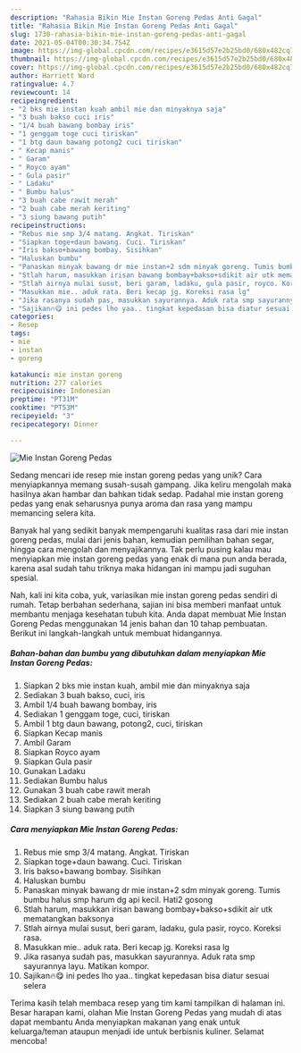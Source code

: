 ```yaml
---
description: "Rahasia Bikin Mie Instan Goreng Pedas Anti Gagal"
title: "Rahasia Bikin Mie Instan Goreng Pedas Anti Gagal"
slug: 1730-rahasia-bikin-mie-instan-goreng-pedas-anti-gagal
date: 2021-05-04T00:30:34.754Z
image: https://img-global.cpcdn.com/recipes/e3615d57e2b25bd0/680x482cq70/mie-instan-goreng-pedas-foto-resep-utama.jpg
thumbnail: https://img-global.cpcdn.com/recipes/e3615d57e2b25bd0/680x482cq70/mie-instan-goreng-pedas-foto-resep-utama.jpg
cover: https://img-global.cpcdn.com/recipes/e3615d57e2b25bd0/680x482cq70/mie-instan-goreng-pedas-foto-resep-utama.jpg
author: Harriett Ward
ratingvalue: 4.7
reviewcount: 14
recipeingredient:
- "2 bks mie instan kuah ambil mie dan minyaknya saja"
- "3 buah bakso cuci iris"
- "1/4 buah bawang bombay iris"
- "1 genggam toge cuci tiriskan"
- "1 btg daun bawang potong2 cuci tiriskan"
- " Kecap manis"
- " Garam"
- " Royco ayam"
- " Gula pasir"
- " Ladaku"
- " Bumbu halus"
- "3 buah cabe rawit merah"
- "2 buah cabe merah keriting"
- "3 siung bawang putih"
recipeinstructions:
- "Rebus mie smp 3/4 matang. Angkat. Tiriskan"
- "Siapkan toge+daun bawang. Cuci. Tiriskan"
- "Iris bakso+bawang bombay. Sisihkan"
- "Haluskan bumbu"
- "Panaskan minyak bawang dr mie instan+2 sdm minyak goreng. Tumis bumbu halus smp harum dg api kecil. Hati2 gosong"
- "Stlah harum, masukkan irisan bawang bombay+bakso+sdikit air utk mematangkan baksonya"
- "Stlah airnya mulai susut, beri garam, ladaku, gula pasir, royco. Koreksi rasa."
- "Masukkan mie.. aduk rata. Beri kecap jg. Koreksi rasa lg"
- "Jika rasanya sudah pas, masukkan sayurannya. Aduk rata smp sayurannya layu. Matikan kompor."
- "Sajikan🔥😋 ini pedes lho yaa.. tingkat kepedasan bisa diatur sesuai selera"
categories:
- Resep
tags:
- mie
- instan
- goreng

katakunci: mie instan goreng 
nutrition: 277 calories
recipecuisine: Indonesian
preptime: "PT31M"
cooktime: "PT53M"
recipeyield: "3"
recipecategory: Dinner

---
```



![Mie Instan Goreng Pedas](https://img-global.cpcdn.com/recipes/e3615d57e2b25bd0/680x482cq70/mie-instan-goreng-pedas-foto-resep-utama.jpg)

Sedang mencari ide resep mie instan goreng pedas yang unik? Cara menyiapkannya memang susah-susah gampang. Jika keliru mengolah maka hasilnya akan hambar dan bahkan tidak sedap. Padahal mie instan goreng pedas yang enak seharusnya punya aroma dan rasa yang mampu memancing selera kita.

Banyak hal yang sedikit banyak mempengaruhi kualitas rasa dari mie instan goreng pedas, mulai dari jenis bahan, kemudian pemilihan bahan segar, hingga cara mengolah dan menyajikannya. Tak perlu pusing kalau mau menyiapkan mie instan goreng pedas yang enak di mana pun anda berada, karena asal sudah tahu triknya maka hidangan ini mampu jadi suguhan spesial.




Nah, kali ini kita coba, yuk, variasikan mie instan goreng pedas sendiri di rumah. Tetap berbahan sederhana, sajian ini bisa memberi manfaat untuk membantu menjaga kesehatan tubuh kita. Anda dapat membuat Mie Instan Goreng Pedas menggunakan 14 jenis bahan dan 10 tahap pembuatan. Berikut ini langkah-langkah untuk membuat hidangannya.

<!--inarticleads1-->

##### Bahan-bahan dan bumbu yang dibutuhkan dalam menyiapkan Mie Instan Goreng Pedas:

1. Siapkan 2 bks mie instan kuah, ambil mie dan minyaknya saja
1. Sediakan 3 buah bakso, cuci, iris
1. Ambil 1/4 buah bawang bombay, iris
1. Sediakan 1 genggam toge, cuci, tiriskan
1. Ambil 1 btg daun bawang, potong2, cuci, tiriskan
1. Siapkan  Kecap manis
1. Ambil  Garam
1. Siapkan  Royco ayam
1. Siapkan  Gula pasir
1. Gunakan  Ladaku
1. Sediakan  Bumbu halus
1. Gunakan 3 buah cabe rawit merah
1. Sediakan 2 buah cabe merah keriting
1. Siapkan 3 siung bawang putih




<!--inarticleads2-->

##### Cara menyiapkan Mie Instan Goreng Pedas:

1. Rebus mie smp 3/4 matang. Angkat. Tiriskan
1. Siapkan toge+daun bawang. Cuci. Tiriskan
1. Iris bakso+bawang bombay. Sisihkan
1. Haluskan bumbu
1. Panaskan minyak bawang dr mie instan+2 sdm minyak goreng. Tumis bumbu halus smp harum dg api kecil. Hati2 gosong
1. Stlah harum, masukkan irisan bawang bombay+bakso+sdikit air utk mematangkan baksonya
1. Stlah airnya mulai susut, beri garam, ladaku, gula pasir, royco. Koreksi rasa.
1. Masukkan mie.. aduk rata. Beri kecap jg. Koreksi rasa lg
1. Jika rasanya sudah pas, masukkan sayurannya. Aduk rata smp sayurannya layu. Matikan kompor.
1. Sajikan🔥😋 ini pedes lho yaa.. tingkat kepedasan bisa diatur sesuai selera




Terima kasih telah membaca resep yang tim kami tampilkan di halaman ini. Besar harapan kami, olahan Mie Instan Goreng Pedas yang mudah di atas dapat membantu Anda menyiapkan makanan yang enak untuk keluarga/teman ataupun menjadi ide untuk berbisnis kuliner. Selamat mencoba!
